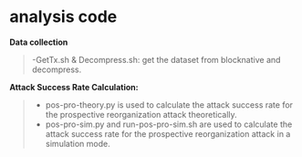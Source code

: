 # analysis code

**Data collection**
>-GetTx.sh & Decompress.sh: get the dataset from blocknative and decompress.


**Attack Success Rate Calculation:**
>- pos-pro-theory.py is used to calculate the attack success rate for the prospective reorganization attack theoretically.
>- pos-pro-sim.py and run-pos-pro-sim.sh are used to calculate the attack success rate for the prospective reorganization attack in a simulation mode.

